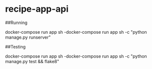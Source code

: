 # recipe-app-api

##Running

docker-compose run app sh -docker-compose run app sh -c "python manage.py runserver"

##Testing

docker-compose run app sh -docker-compose run app sh -c "python manage.py test && flake8"